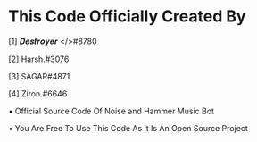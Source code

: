 # This Code Officially Created By 
[1] 𝑫𝒆𝒔𝒕𝒓𝒐𝒚𝒆𝒓 </>#8780

[2] Harsh.#3076

[3] SAGAR#4871

[4] Ziron.#6646

• Official Source Code Of Noise and Hammer Music Bot



• You Are Free To Use This Code As it Is An Open Source Project 
